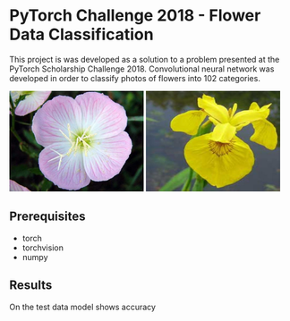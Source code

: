 # PyTorch Challenge 2018 - Flower Data Classification

This project is was developed as a solution to a problem presented at the PyTorch Scholarship Challenge 2018. Convolutional neural network was developed in order to classify photos of flowers into 102 categories.

<img src="images/flower1.jpg" width="240" height="180"> <img src="images/flower2.jpg" width="240" height="180">

## Prerequisites

* torch
* torchvision
* numpy 

## Results

On the test data model shows accuracy 

